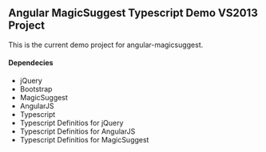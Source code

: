 ﻿## Angular MagicSuggest Typescript Demo VS2013 Project
This is the current demo project for angular-magicsuggest. 

#### Dependecies
* jQuery
* Bootstrap
* MagicSuggest
* AngularJS
* Typescript 
* Typescript Definitios for jQuery
* Typescript Definitios for AngularJS
* Typescript Definitios for MagicSuggest
